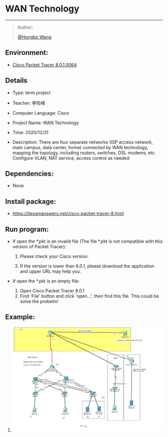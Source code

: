 # **WAN Technology**

-----

>  Author:
>
>  [@Hongbo Wang ](https://github.com/BOBWang1117)
>
>  

## **Environment:**

- [Cisco Packet Tracer 8.0.1.0064](https://itexamanswers.net/cisco-packet-tracer-8.html)

  

## **Details**

- Type: term project

- Teacher: 李险峰

- Computer Language: Cisco

- Project Name: WAN Technology

- Time: 2020/12/31

- Description: There are four separate networks (ISP access network, main campus, data center, home) connected by WAN technology, mapping the topology, including routers, switches, DSL modems, etc. Configure VLAN, NAT service, access control as needed


## **Dependencies:** 

- None



## **Install package:**

- https://itexamanswers.net/cisco-packet-tracer-8.html




## **Run program:**

- If open the *.pkt is an invalid file 
  (The file *.pkt is not compatible with this version of Packet Tracer):

  1. Please check your Cisco version.

  2. If the version is lower than 8.0.1, please download the application and upper URL may help you.

     

- If open the *.pkt is an empty file:

  1. Open Cisco Packet Tracer 8.0.1
  2. Find 'File' button and click 'open...', then find this file.
     This could be solve the probelm!

  

  

 

## **Example:**

1. ![picture1](./picture/1.PNG)

   


